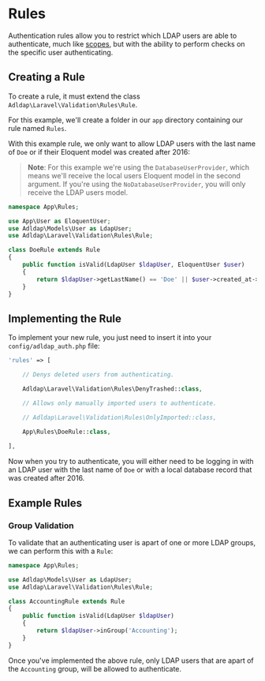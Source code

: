 # Rules

Authentication rules allow you to restrict which LDAP users are able to authenticate, much like [scopes](docs/scopes.md),
but with the ability to perform checks on the specific user authenticating.

## Creating a Rule

To create a rule, it must extend the class `Adldap\Laravel\Validation\Rules\Rule`.

For this example, we'll create a folder in our `app` directory containing our rule named `Rules`.

With this example rule, we only want to allow LDAP users with the last name of `Doe` or if their Eloquent model was created after 2016:

> **Note**: For this example we're using the `DatabaseUserProvider`, which means we'll receive the local users Eloquent model
> in the second argument. If you're using the `NoDatabaseUserProvider`, you will only receive the LDAP users model.

```php
namespace App\Rules;

use App\User as EloquentUser;
use Adldap\Models\User as LdapUser;
use Adldap\Laravel\Validation\Rules\Rule;

class DoeRule extends Rule
{
    public function isValid(LdapUser $ldapUser, EloquentUser $user)
    {
        return $ldapUser->getLastName() == 'Doe' || $user->created_at->year > '2016';
    }
}
```

## Implementing the Rule

To implement your new rule, you just need to insert it into your `config/adldap_auth.php` file:

```php
'rules' => [

    // Denys deleted users from authenticating.

    Adldap\Laravel\Validation\Rules\DenyTrashed::class,

    // Allows only manually imported users to authenticate.

    // Adldap\Laravel\Validation\Rules\OnlyImported::class,
    
    App\Rules\DoeRule::class,

],
```

Now when you try to authenticate, you will either need to be logging in with an LDAP user with the last name of `Doe` or 
with a local database record that was created after 2016.

## Example Rules

### Group Validation

To validate that an authenticating user is apart of one or more LDAP groups, we can perform this with a `Rule`:

```php
namespace App\Rules;

use Adldap\Models\User as LdapUser;
use Adldap\Laravel\Validation\Rules\Rule;

class AccountingRule extends Rule
{
    public function isValid(LdapUser $ldapUser)
    {
        return $ldapUser->inGroup('Accounting');
    }
}
```

Once you've implemented the above rule, only LDAP users that are apart of the `Accounting` group, will be allowed to authenticate.
